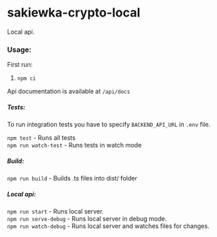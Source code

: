 # sakiewka-crypto-local

Local api.

### Usage:

First run:  
1.  `npm ci`  

Api documentation is available at `/api/docs`

##### Tests: 
To run integration tests you have to specify `BACKEND_API_URL` in `.env` file.

`npm test` - Runs all tests  
`npm run watch-test` - Runs tests in watch mode  

##### Build: 
`npm run build` - Builds .ts files into dist/ folder  

##### Local api:  
`npm run start` - Runs local server.  
`npm run serve-debug` - Runs local server in debug mode.  
`npm run watch-debug` - Runs local server and watches files for changes.  
